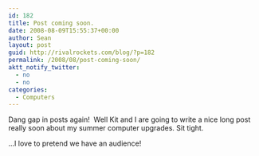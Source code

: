 ```yaml
---
id: 182
title: Post coming soon.
date: 2008-08-09T15:55:37+00:00
author: Sean
layout: post
guid: http://rivalrockets.com/blog/?p=182
permalink: /2008/08/post-coming-soon/
aktt_notify_twitter:
  - no
  - no
categories:
  - Computers
---
```

Dang gap in posts again!  Well Kit and I are going to write a nice long post really soon about my summer computer upgrades. Sit tight.

...I love to pretend we have an audience!